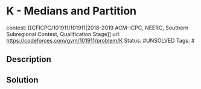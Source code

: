 # K - Medians and Partition

contest: [[CFICPC/101911/101911|2018-2019 ACM-ICPC, NEERC, Southern Subregional Contest, Qualification Stage]]
url: https://codeforces.com/gym/101911/problem/K
Status: #UNSOLVED
Tags: #

## Description

## Solution

